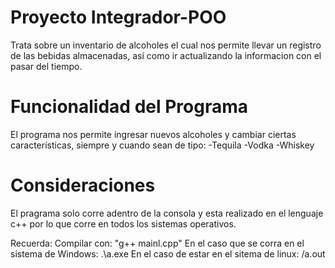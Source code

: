 # Proyecto Integrador-POO
Trata sobre un inventario de alcoholes el cual 
nos permite llevar un registro de las bebidas almacenadas, 
así como ir actualizando la informacion con el pasar del tiempo. 

# Funcionalidad del Programa 
El programa nos permite ingresar nuevos alcoholes y 
cambiar ciertas características, siempre y cuando sean de tipo:
-Tequila 
-Vodka
-Whiskey

# Consideraciones
El pragrama solo corre adentro de la consola y
esta realizado en el lenguaje c++ por lo que corre 
en todos los sistemas operativos.
 
  Recuerda: 
  Compilar con: "g++ mainl.cpp"
  En el caso que se corra en el sistema de Windows: .\a.exe
  En el caso de estar en el sitema de linux: /a.out

